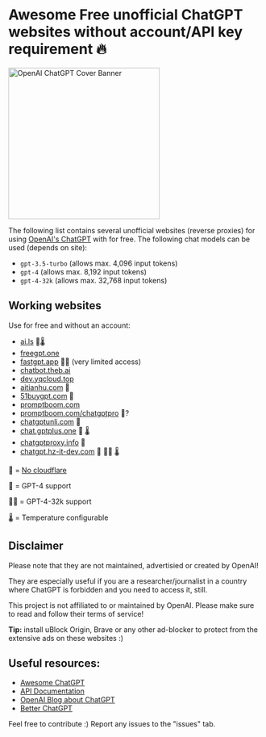# Awesome Free unofficial ChatGPT websites without account/API key requirement 🔥
<img align="center" height=300 alt="OpenAI ChatGPT Cover Banner" src="https://user-images.githubusercontent.com/67185896/236300795-7926211f-6a43-4f19-b94a-0da2c7776e47.png">

The following list contains several unofficial websites (reverse proxies) for using [OpenAI's ChatGPT](https://chat.openai.com/) with for free. The following chat models can be used (depends on site):
- `gpt-3.5-turbo` (allows max. 4,096 input tokens)
- `gpt-4` (allows max. 8,192 input tokens)
- `gpt-4-32k` (allows max. 32,768 input tokens)

## Working websites
Use for free and without an account:

- [ai.ls](https://ai.ls/?chat=1) 🤖🌡️
- [freegpt.one](https://freegpt.one)
- [fastgpt.app](https://fastgpt.app/) 🧠🧠 (very limited access)
- [chatbot.theb.ai](https://chatbot.theb.ai)
- [dev.yqcloud.top](https://dev.yqcloud.top)
- [aitianhu.com](https://www.aitianhu.com) 🤖
- [51buygpt.com](https://chat.51buygpt.com) 🤖
- [promptboom.com](https://www.promptboom.com)
- [promptboom.com/chatgptpro](https://www.promptboom.com/chatgptpro) 🧠?
- [chatgptunli.com](https://www.chatgptunli.com/chatgpt) 🤖
- [chat.gptplus.one](https://chat.gptplus.one) 🤖 🌡️
- [chatgptproxy.info](https://chatgptproxy.info) 🤖
- [chatgpt.hz-it-dev.com](https://chatgpt.hz-it-dev.com) 🤖 🧠🧠 🌡️

🤖 = [No cloudflare](https://github.com/nsde/is-it-using-cloudflare)

🧠 = GPT-4 support

🧠🧠 = GPT-4-32k support

🌡️ = Temperature configurable 

## Disclaimer

Please note that they are not maintained, advertisied or created by OpenAI!

They are especially useful if you are a researcher/journalist in a country where ChatGPT is forbidden and you need to access it, still.

This project is not affiliated to or maintained by OpenAI. Please make sure to read and follow their terms of service!

**Tip:** install uBlock Origin, Brave or any other ad-blocker to protect from the extensive ads on these websites :)

## Useful resources:
- [Awesome ChatGPT](https://github.com/humanloop/awesome-chatgpt)
- [API Documentation](https://platform.openai.com/docs)
- [OpenAI Blog about ChatGPT](https://openai.com/blog/chatgpt/)
- [Better ChatGPT](https://github.com/ztjhz/BetterChatGPT)

Feel free to contribute :)
Report any issues to the "issues" tab.
